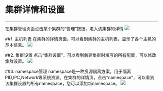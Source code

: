 # 集群详情和设置
---
在集群管理页面点击某个集群的“管理”按钮，进入该集群的详情
![](http://881471b33d4f9.cdn.sohucs.com/q_mini/newproject52.jpg)

##1. 主机列表
在集群的详情页面，可以看到集群的主机列表，显示了各个主机的基本信息。
![](http://881471b33d4f9.cdn.sohucs.com/q_mini/newproject53.jpg)

##2. 集群设置
点击“集群设置”，可以看到新建集群时填写的所有配置，可以修改集群设置。
![](http://881471b33d4f9.cdn.sohucs.com/q_mini/newproject54.jpg)

##3. namespace管理
namespace是一种资源隔离方案，用于隔离PID,IPC,Network等系统资源。在集群的详情页，点击“namespace”，可以看到该集群设置的所有namespace，您可以添加新namespace。
![](http://881471b33d4f9.cdn.sohucs.com/q_mini/newproject55.jpg)
